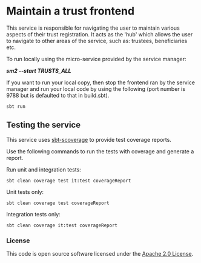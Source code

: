 # Maintain a trust frontend

This service is responsible for navigating the user to maintain various aspects of their trust registration. It acts as the 'hub' which allows the user to navigate to other areas of the service, such as: trustees, beneficiaries etc.

To run locally using the micro-service provided by the service manager:

***sm2 --start TRUSTS_ALL***

If you want to run your local copy, then stop the frontend ran by the service manager and run your local code by using the following (port number is 9788 but is defaulted to that in build.sbt).

`sbt run`

## Testing the service

This service uses [sbt-scoverage](https://github.com/scoverage/sbt-scoverage) to
provide test coverage reports.

Use the following commands to run the tests with coverage and generate a report.

Run unit and integration tests:
```
sbt clean coverage test it:test coverageReport
```

Unit tests only:
```
sbt clean coverage test coverageReport
```

Integration tests only:
```
sbt clean coverage it:test coverageReport
```

### License

This code is open source software licensed under the [Apache 2.0 License]("http://www.apache.org/licenses/LICENSE-2.0.html").
